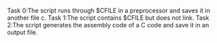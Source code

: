 Task 0:The script runs through $CFILE in a preprocessor and saves it in another file c.
Task 1:The script contains $CFILE but does not link.
Task 2:The script generates the assembly code of a C code and save it in an output file.
